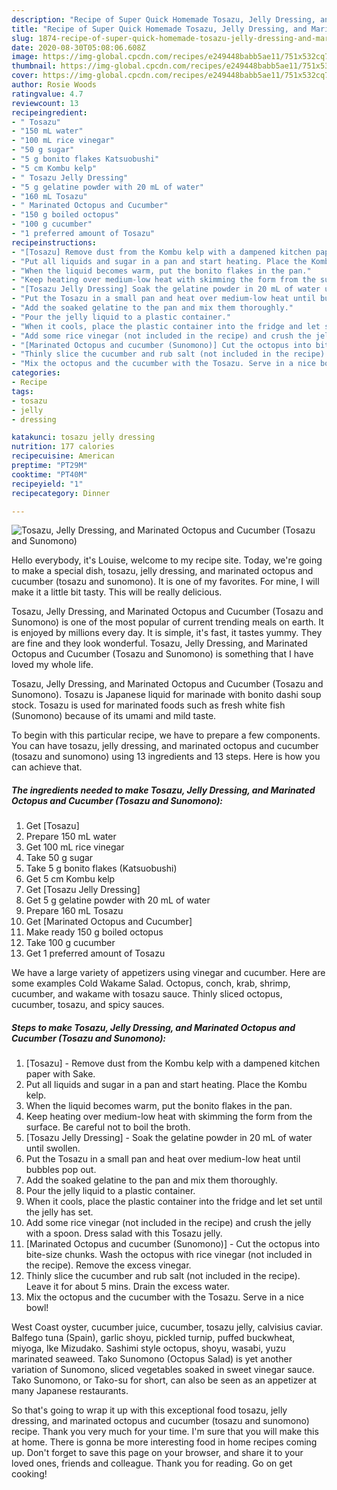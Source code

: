 ```yaml
---
description: "Recipe of Super Quick Homemade Tosazu, Jelly Dressing, and Marinated Octopus and Cucumber (Tosazu and Sunomono)"
title: "Recipe of Super Quick Homemade Tosazu, Jelly Dressing, and Marinated Octopus and Cucumber (Tosazu and Sunomono)"
slug: 1874-recipe-of-super-quick-homemade-tosazu-jelly-dressing-and-marinated-octopus-and-cucumber-tosazu-and-sunomono
date: 2020-08-30T05:08:06.608Z
image: https://img-global.cpcdn.com/recipes/e249448babb5ae11/751x532cq70/tosazu-jelly-dressing-and-marinated-octopus-and-cucumber-tosazu-and-sunomono-recipe-main-photo.jpg
thumbnail: https://img-global.cpcdn.com/recipes/e249448babb5ae11/751x532cq70/tosazu-jelly-dressing-and-marinated-octopus-and-cucumber-tosazu-and-sunomono-recipe-main-photo.jpg
cover: https://img-global.cpcdn.com/recipes/e249448babb5ae11/751x532cq70/tosazu-jelly-dressing-and-marinated-octopus-and-cucumber-tosazu-and-sunomono-recipe-main-photo.jpg
author: Rosie Woods
ratingvalue: 4.7
reviewcount: 13
recipeingredient:
- " Tosazu"
- "150 mL water"
- "100 mL rice vinegar"
- "50 g sugar"
- "5 g bonito flakes Katsuobushi"
- "5 cm Kombu kelp"
- " Tosazu Jelly Dressing"
- "5 g gelatine powder with 20 mL of water"
- "160 mL Tosazu"
- " Marinated Octopus and Cucumber"
- "150 g boiled octopus"
- "100 g cucumber"
- "1 preferred amount of Tosazu"
recipeinstructions:
- "[Tosazu] Remove dust from the Kombu kelp with a dampened kitchen paper with Sake."
- "Put all liquids and sugar in a pan and start heating. Place the Kombu kelp."
- "When the liquid becomes warm, put the bonito flakes in the pan."
- "Keep heating over medium-low heat with skimming the form from the surface. Be careful not to boil the broth."
- "[Tosazu Jelly Dressing] Soak the gelatine powder in 20 mL of water until swollen."
- "Put the Tosazu in a small pan and heat over medium-low heat until bubbles pop out."
- "Add the soaked gelatine to the pan and mix them thoroughly."
- "Pour the jelly liquid to a plastic container."
- "When it cools, place the plastic container into the fridge and let set until the jelly has set."
- "Add some rice vinegar (not included in the recipe) and crush the jelly with a spoon. Dress salad with this Tosazu jelly."
- "[Marinated Octopus and cucumber (Sunomono)] Cut the octopus into bite-size chunks. Wash the octopus with rice vinegar (not included in the recipe). Remove the excess vinegar."
- "Thinly slice the cucumber and rub salt (not included in the recipe). Leave it for about 5 mins. Drain the excess water."
- "Mix the octopus and the cucumber with the Tosazu. Serve in a nice bowl!"
categories:
- Recipe
tags:
- tosazu
- jelly
- dressing

katakunci: tosazu jelly dressing 
nutrition: 177 calories
recipecuisine: American
preptime: "PT29M"
cooktime: "PT40M"
recipeyield: "1"
recipecategory: Dinner

---
```



![Tosazu, Jelly Dressing, and Marinated Octopus and Cucumber (Tosazu and Sunomono)](https://img-global.cpcdn.com/recipes/e249448babb5ae11/751x532cq70/tosazu-jelly-dressing-and-marinated-octopus-and-cucumber-tosazu-and-sunomono-recipe-main-photo.jpg)

Hello everybody, it's Louise, welcome to my recipe site. Today, we're going to make a special dish, tosazu, jelly dressing, and marinated octopus and cucumber (tosazu and sunomono). It is one of my favorites. For mine, I will make it a little bit tasty. This will be really delicious.

Tosazu, Jelly Dressing, and Marinated Octopus and Cucumber (Tosazu and Sunomono) is one of the most popular of current trending meals on earth. It is enjoyed by millions every day. It is simple, it's fast, it tastes yummy. They are fine and they look wonderful. Tosazu, Jelly Dressing, and Marinated Octopus and Cucumber (Tosazu and Sunomono) is something that I have loved my whole life.

Tosazu, Jelly Dressing, and Marinated Octopus and Cucumber (Tosazu and Sunomono). Tosazu is Japanese liquid for marinade with bonito dashi soup stock. Tosazu is used for marinated foods such as fresh white fish (Sunomono) because of its umami and mild taste.


To begin with this particular recipe, we have to prepare a few components. You can have tosazu, jelly dressing, and marinated octopus and cucumber (tosazu and sunomono) using 13 ingredients and 13 steps. Here is how you can achieve that.

<!--inarticleads1-->

##### The ingredients needed to make Tosazu, Jelly Dressing, and Marinated Octopus and Cucumber (Tosazu and Sunomono):

1. Get  [Tosazu]
1. Prepare 150 mL water
1. Get 100 mL rice vinegar
1. Take 50 g sugar
1. Take 5 g bonito flakes (Katsuobushi)
1. Get 5 cm Kombu kelp
1. Get  [Tosazu Jelly Dressing]
1. Get 5 g gelatine powder with 20 mL of water
1. Prepare 160 mL Tosazu
1. Get  [Marinated Octopus and Cucumber]
1. Make ready 150 g boiled octopus
1. Take 100 g cucumber
1. Get 1 preferred amount of Tosazu


We have a large variety of appetizers using vinegar and cucumber. Here are some examples Cold Wakame Salad. Octopus, conch, krab, shrimp, cucumber, and wakame with tosazu sauce. Thinly sliced octopus, cucumber, tosazu, and spicy sauces. 

<!--inarticleads2-->

##### Steps to make Tosazu, Jelly Dressing, and Marinated Octopus and Cucumber (Tosazu and Sunomono):

1. [Tosazu] - Remove dust from the Kombu kelp with a dampened kitchen paper with Sake.
1. Put all liquids and sugar in a pan and start heating. Place the Kombu kelp.
1. When the liquid becomes warm, put the bonito flakes in the pan.
1. Keep heating over medium-low heat with skimming the form from the surface. Be careful not to boil the broth.
1. [Tosazu Jelly Dressing] - Soak the gelatine powder in 20 mL of water until swollen.
1. Put the Tosazu in a small pan and heat over medium-low heat until bubbles pop out.
1. Add the soaked gelatine to the pan and mix them thoroughly.
1. Pour the jelly liquid to a plastic container.
1. When it cools, place the plastic container into the fridge and let set until the jelly has set.
1. Add some rice vinegar (not included in the recipe) and crush the jelly with a spoon. Dress salad with this Tosazu jelly.
1. [Marinated Octopus and cucumber (Sunomono)] - Cut the octopus into bite-size chunks. Wash the octopus with rice vinegar (not included in the recipe). Remove the excess vinegar.
1. Thinly slice the cucumber and rub salt (not included in the recipe). Leave it for about 5 mins. Drain the excess water.
1. Mix the octopus and the cucumber with the Tosazu. Serve in a nice bowl!


West Coast oyster, cucumber juice, cucumber, tosazu jelly, calvisius caviar. Balfego tuna (Spain), garlic shoyu, pickled turnip, puffed buckwheat, miyoga, Ike Mizudako. Sashimi style octopus, shoyu, wasabi, yuzu marinated seaweed. Tako Sunomono (Octopus Salad) is yet another variation of Sunomono, sliced vegetables soaked in sweet vinegar sauce. Tako Sunomono, or Tako-su for short, can also be seen as an appetizer at many Japanese restaurants. 

So that's going to wrap it up with this exceptional food tosazu, jelly dressing, and marinated octopus and cucumber (tosazu and sunomono) recipe. Thank you very much for your time. I'm sure that you will make this at home. There is gonna be more interesting food in home recipes coming up. Don't forget to save this page on your browser, and share it to your loved ones, friends and colleague. Thank you for reading. Go on get cooking!
